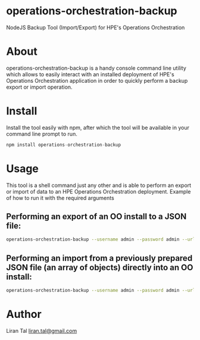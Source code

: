 
# operations-orchestration-backup
NodeJS Backup Tool (Import/Export) for HPE's Operations Orchestration

# About
operations-orchestration-backup is a handy console command line utility which allows to easily interact with an installed deployment of HPE's Operations Orchestration application in order to quickly perform a backup export or import operation.

# Install
Install the tool easily with npm, after which the tool will be available in your command line prompt to run.

```javascript
npm install operations-orchestration-backup
```

# Usage
This tool is a shell command just any other and is able to perform an export or import of data to an HPE Operations Orchestration deployment.
Example of how to run it with the required arguments


## Performing an export of an OO install to a JSON file:
```bash
operations-orchestration-backup --username admin --password admin --url http://localhost:8050 --export mydata.json
```

## Performing an import from a previously prepared JSON file (an array of objects) directly into an OO install:
```bash
operations-orchestration-backup --username admin --password admin --url http://localhost:8050 --import mydata.json
```



# Author
Liran Tal <liran.tal@gmail.com>
